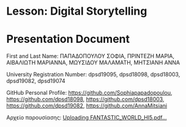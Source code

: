 # Lesson: Digital Storytelling
# Presentation Document

First and Last Name: ΠΑΠΑΔΟΠΟΥΛΟΥ ΣΟΦΙΑ, ΠΡΙΝΤΕΖΗ ΜΑΡΙΑ, ΑΙΒΑΛΙΩΤΗ ΜΑΡΙΑΝΝΑ, ΜΩΥΣΙΔΟΥ ΜΑΛΑΜΑΤΗ, ΜΗΤΣΙΑΝΗ ΑΝΝΑ

University Registration Number: dpsd19095, dpsd18098, dpsd18003, dpsd19082, dpsd19074

GitHub Personal Profile: https://github.com/Sophiapapadopoulou, https://github.com/dpsd18098, https://github.com/dpsd18003, https://github.com/dpsd19082, https://github.com/AnnaMitsiani

Αρχείο παρουσίασης: [Uploading FANTASTIC_WORLD_HI5.pdf…]()
